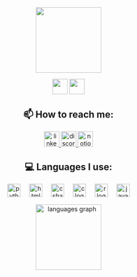 <!--
**PLZENTERTEXT/PLZENTERTEXT** is a ✨ _special_ ✨ repository because its `README.md` (this file) appears on your GitHub profile.

Here are some ideas to get you started:

- 🔭 I’m currently working on ...
- 🌱 I’m currently learning ...
- 👯 I’m looking to collaborate on ...
- 🤔 I’m looking for help with ...
- 💬 Ask me about ...
- 📫 How to reach me: ...
- 😄 Pronouns: ...
- ⚡ Fun fact: ...
-->

<div align="center">
  <img align="center" height="150" src="https://media.giphy.com/media/v1.Y2lkPTc5MGI3NjExeGEyaHljb3NocHc0ZWFkOG9zZmhuN3Z2czczODUweGhvY3BmOXN1MSZlcD12MV9pbnRlcm5hbF9naWZfYnlfaWQmY3Q9Zw/BzovTGH4Z8rvG23bW9/giphy.gif"  />
  <p></p>
  <img src="https://img.shields.io/badge/こんにちわ_🦆-blue?&color=DF73FF" height="35" />
  <img src="https://img.shields.io/badge/CTF_no_sleep_gang_ᕕ(_ᐛ_)ᕗ-blue?&color=40E0D0" height="35" /> 
</div>


<div align="center">
  <p></p>
  <p></p>
  <h2>📫 How to reach me:</h2>
  <a href="https://www.linkedin.com/in/chang-shiau-huei">
    <img src="https://img.shields.io/badge/LinkedIn-blue?logo=linkedin&logoColor=white&color=0077B5" height="35" alt="linkedin logo"  />
  </a>
  <a href="https://discordapp.com/users/676804326613844027">
    <img src="https://img.shields.io/badge/Discord-blue?logo=discord&logoColor=white&color=5865F2" height="35" alt="discord logo"  />
  </a>
  <a href="https://cybersec-blog-plzentertext.vercel.app/">
    <img src="https://img.shields.io/badge/Cybersecurity_Blog-blue?logo=notion&logoColor=white&color=00BFFF" height="35" alt="notion logo"  />
  </a>
</div>


<div align="center">
  <p></p>
  <p></p>
  <h2>💻 Languages I use:</h2>
  <img src="https://cdn.jsdelivr.net/gh/devicons/devicon/icons/python/python-original.svg" height="30" alt="python logo"  />
  <img width="12" />
  <img src="https://cdn.jsdelivr.net/gh/devicons/devicon/icons/html5/html5-original.svg" height="30" alt="html5 logo"  />
  <img width="12" />
  <img src="https://cdn.jsdelivr.net/gh/devicons/devicon/icons/csharp/csharp-original.svg" height="30" alt="csharp logo"  />
  <img width="12" />
  <img src="https://cdn.jsdelivr.net/gh/devicons/devicon/icons/c/c-original.svg" height="30" alt="c logo"  />
  <img width="12" />
  <img src="https://cdn.jsdelivr.net/gh/devicons/devicon/icons/r/r-original.svg" height="30" alt="r logo"  />
  <img width="12" />
  <img src="https://cdn.jsdelivr.net/gh/devicons/devicon/icons/java/java-original.svg" height="30" alt="java logo"  />
</div>

<div align="center">
  <p></p>
  <img src="https://github-readme-stats.vercel.app/api/top-langs?username=PLZENTERTEXT&locale=en&hide_title=false&layout=compact&card_width=320&langs_count=5&theme=dracula&hide_border=false" height="150" alt="languages graph"  />
</div>
